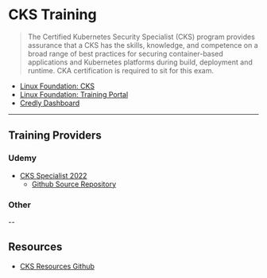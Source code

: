 # CKS Training

> The Certified Kubernetes Security Specialist (CKS) program provides assurance that a CKS has the skills, knowledge, and competence on a broad range of best practices for securing container-based applications and Kubernetes platforms during build, deployment and runtime. CKA certification is required to sit for this exam.

- [Linux Foundation: CKS](https://training.linuxfoundation.org/certification/certified-kubernetes-security-specialist/)
- [Linux Foundation: Training Portal](https://trainingportal.linuxfoundation.org/learn/dashboard)
- [Credly Dashboard](https://www.credly.com/earner/earned)

---

## Training Providers

### Udemy

- [CKS Specialist 2022](https://www.udemy.com/course/certified-kubernetes-security-specialist-certification/learn/lecture/23707866?start=0#overview)
  * [Github Source Repository](https://github.com/zealvora/certified-kubernetes-security-specialist)

### Other

--

## Resources

- [CKS Resources Github](https://github.com/walidshaari/Certified-Kubernetes-Security-Specialist)

